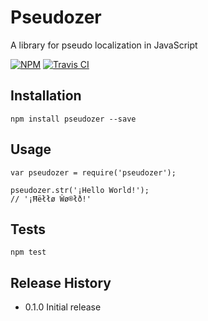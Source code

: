 Pseudozer
=========

A library for pseudo localization in JavaScript

[![NPM](https://nodei.co/npm/pseudozer.png?mini=true)](https://nodei.co/npm/pseudozer/) [![Travis CI](https://travis-ci.org/GWShark0/pseudozer.svg?branch=master)](https://travis-ci.org/GWShark0/pseudozer)

## Installation
```
npm install pseudozer --save
```

## Usage
```
var pseudozer = require('pseudozer');

pseudozer.str('¡Hello World!');
// '¡Ħëłłø Ŵø®łð!'
```

## Tests
```
npm test
```

## Release History

* 0.1.0 Initial release
